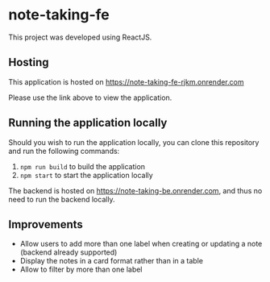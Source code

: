 # note-taking-fe

This project was developed using ReactJS.

## Hosting

This application is hosted on https://note-taking-fe-rjkm.onrender.com

Please use the link above to view the application.

## Running the application locally

Should you wish to run the application locally, you can clone this repository and run the following commands:
1.  `npm run build` to build the application
2.  `npm start` to start the application locally

The backend is hosted on https://note-taking-be.onrender.com, and thus no need to run the backend locally.

## Improvements
- Allow users to add more than one label when creating or updating a note (backend already supported)
- Display the notes in a card format rather than in a table
- Allow to filter by more than one label
